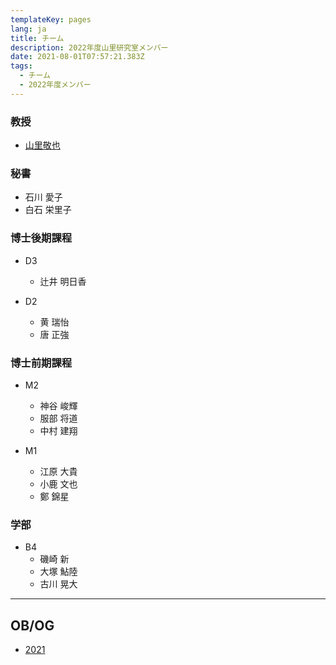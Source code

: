 ```yaml
---
templateKey: pages
lang: ja
title: チーム
description: 2022年度山里研究室メンバー
date: 2021-08-01T07:57:21.383Z
tags:
  - チーム
  - 2022年度メンバー
---
```


### 教授

- [山里敬也](/en/team/Takaya-Yamazato/)

### 秘書

- 石川 愛子
- 白石 栄里子

### 博士後期課程

- D3

  - 辻井 明日香

- D2

  - 黄 瑞怡
  - 唐 正強

### 博士前期課程

- M2

  - 神谷 峻輝
  - 服部 将道
  - 中村 建翔

- M1
  - 江原 大貴
  - 小鹿 文也
  - 鄭 錦星

### 学部

- B4
  - 磯崎 新
  - 大塚 鮎陸
  - 古川 晃大

<hr />

## OB/OG

- [2021](/team/2021/)

